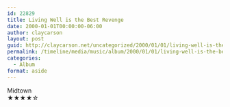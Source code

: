 ```yaml
---
id: 22829
title: Living Well is the Best Revenge
date: 2000-01-01T00:00:00-06:00
author: claycarson
layout: post
guid: http://claycarson.net/uncategorized/2000/01/01/living-well-is-the-best-revenge/
permalink: /timeline/media/music/album/2000/01/01/living-well-is-the-best-revenge/
categories:
  - Album
format: aside
---
```

<div class="media-details"></div>

<div class="media-creator">Midtown</div>

<div class="media-rating">★★★★☆</div>